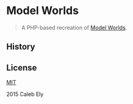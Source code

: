 # Model Worlds #
> A PHP-based recreation of [Model Worlds](http://ModelWorlds.net).

## History ##

## License ##
[MIT](LICENSE)

2015 Caleb Ely
